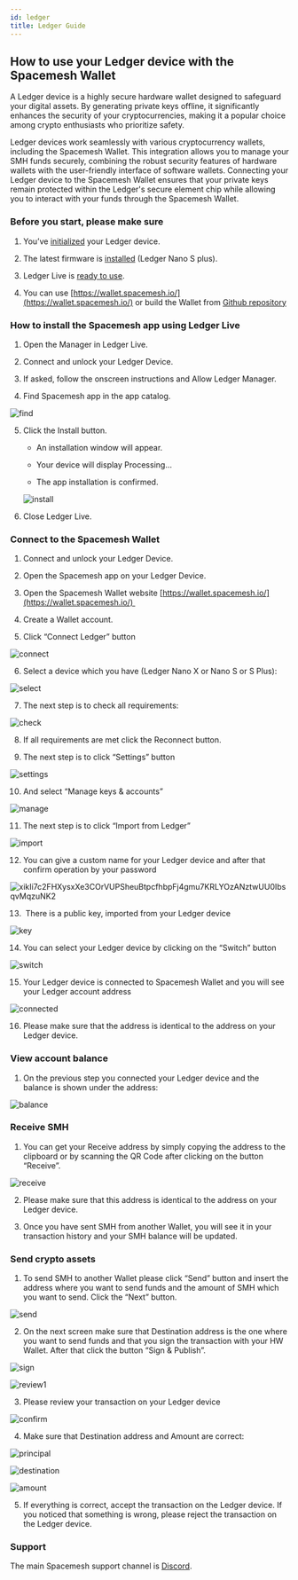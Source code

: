 ```yaml
---
id: ledger
title: Ledger Guide
---
```


## How to use your Ledger device with the Spacemesh Wallet


A Ledger device is a highly secure hardware wallet designed to safeguard your digital assets. By generating private keys offline, it significantly enhances the security of your cryptocurrencies, making it a popular choice among crypto enthusiasts who prioritize safety.

Ledger devices work seamlessly with various cryptocurrency wallets, including the Spacemesh Wallet. This integration allows you to manage your SMH funds securely, combining the robust security features of hardware wallets with the user-friendly interface of software wallets. Connecting your Ledger device to the Spacemesh Wallet ensures that your private keys remain protected within the Ledger's secure element chip while allowing you to interact with your funds through the Spacemesh Wallet.

### **Before you start, please make sure**

1.  You’ve [initialized](https://support.ledger.com/article/4416927988625-zd) your Ledger device.

2.  The latest firmware is [installed](https://support.ledger.com/article/4445777839901-zd) (Ledger Nano S plus).

3.  Ledger Live is [ready to use](https://www.ledger.com/ledger-live).

4.  You can use [https://wallet.spacemesh.io/](https://wallet.spacemesh.io/) or build the Wallet from [Github repository](https://github.com/spacemeshos/smapp-lite/)


### **How to install the Spacemesh app using Ledger Live**

1.  Open the Manager in Ledger Live.

2.  Connect and unlock your Ledger Device.

3.  If asked, follow the onscreen instructions and Allow Ledger Manager.

4.  Find Spacemesh app in the app catalog.

![find](./../../static/img/ledger/spacemesh_app.png)


5.  Click the Install button. 

    *   An installation window will appear. 

    *   Your device will display Processing… 

    *   The app installation is confirmed.

    ![install](./../../static/img/ledger/ledger1.jpg)


6.  Close Ledger Live.


### **Connect to the Spacemesh Wallet**

1.  Connect and unlock your Ledger Device. 

2.  Open the Spacemesh app on your Ledger Device.

3.  Open the Spacemesh Wallet website [https://wallet.spacemesh.io/](https://wallet.spacemesh.io/) 

4.  Create a Wallet account.

5.  Click “Connect Ledger” button

  ![connect](./../../static/img/ledger/ledger2.png)


6.  Select a device which you have (Ledger Nano X or Nano S or S Plus):

![select](./../../static/img/ledger/ledger_connect.png)

7.  The next step is to check all requirements:

![check](./../../static/img/ledger/ledger3.png)

8.  If all requirements are met click the Reconnect button.

9.  The next step is to click “Settings” button

![settings](./../../static/img/ledger/ledger4.png)

10.  And select “Manage keys & accounts”

![manage](./../../static/img/ledger/ledger5.png)

11.  The next step is to click “Import from Ledger”

![import](./../../static/img/ledger/ledger7.png)

12.  You can give a custom name for your Ledger device and after that confirm operation by your password

![xikIi7c2FHXysxXe3COrVUPSheuBtpcfhbpFj4gmu7KRLYOzANztwUU0IbsqvMqzuNK2](./../../static/img/ledger/ledger16.png)

13.   There is a public key, imported from your Ledger device

![key](./../../static/img/ledger/ledger_key.png)

14.  You can select your Ledger device by clicking on the “Switch” button

![switch](./../../static/img/ledger/ledger6.png)

15.  Your Ledger device is connected to Spacemesh Wallet and you will see your Ledger account address

![connected](./../../static/img/ledger/ledger8.png)

16.  Please make sure that the address is identical to the address on your Ledger device.


### **View account balance**

1.  On the previous step you connected your Ledger device and the balance is shown under the address:

![balance](./../../static/img/ledger/ledger9.png)


### **Receive SMH**

1.  You can get your Receive address by simply copying the address to the clipboard or by scanning the QR Code after clicking on the button “Receive”.

![receive](./../../static/img/ledger/ledger10.png)

2.  Please make sure that this address is identical to the address on your Ledger device.

3.  Once you have sent SMH from another Wallet, you will see it in your transaction history and your SMH balance will be updated.


### **Send crypto assets**

1.  To send SMH to another Wallet please click “Send” button and insert the address where you want to send funds and the amount of SMH which you want to send. Click the “Next” button.

![send](./../../static/img/ledger/ledger11.png)

2.  On the next screen make sure that Destination address is the one where you want to send funds and that you sign the transaction with your HW Wallet. After that click the button “Sign & Publish”.

![sign](./../../static/img/ledger/ledger12.png)

![review1](./../../static/img/ledger/ledger13.png)

3.  Please review your transaction on your Ledger device


![confirm](./../../static/img/ledger/ledger14.jpg)

4.  Make sure that Destination address and Amount are correct:

![principal](./../../static/img/ledger/ledger15.jpg)

![destination](./../../static/img/ledger/ledger15_2.jpg)

![amount](./../../static/img/ledger/ledger15_3.jpg)

5.  If everything is correct, accept the transaction on the Ledger device. If you noticed that something is wrong, please reject the transaction on the Ledger device.


### **Support**

The main Spacemesh support channel is [Discord](https://chat.spacemesh.io/).
